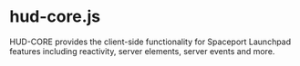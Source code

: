 # hud-core.js
HUD-CORE provides the client-side functionality for Spaceport Launchpad features including reactivity, server elements, server events and more.
